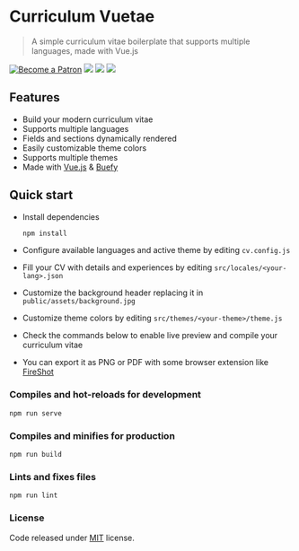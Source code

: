 # Curriculum Vuetae
> A simple curriculum vitae boilerplate that supports multiple languages, made with Vue.js

<p>
    <a href="https://www.patreon.com/hacklover"><img src="https://img.shields.io/badge/become-a%20patron-orange" alt="Become a Patron" /></a>
    <a href="https://discordapp.com/invite/rKU8YaE"><img src="https://img.shields.io/badge/chat-on%20discord-7289DA.svg" /></a>
    <a href="https://github.com/hacklover/curriculum-vuetae/blob/master/LICENSE"><img src="https://img.shields.io/badge/license-MIT-green.svg" /></a>
    <a href="https://buefy.org"><img src="https://img.shields.io/badge/code_style-buefy-7957d5.svg?style=flat-square" /></a>
</p>

## Features
- Build your modern curriculum vitae
- Supports multiple languages
- Fields and sections dynamically rendered 
- Easily customizable theme colors
- Supports multiple themes
- Made with [Vue.js](https://vuejs.org) & [Buefy](https://buefy.org)

## Quick start
- Install dependencies
  ```
  npm install
  ```

- Configure available languages and active theme by editing `cv.config.js`
- Fill your CV with details and experiences by editing `src/locales/<your-lang>.json` 
- Customize the background header replacing it in `public/assets/background.jpg`
- Customize theme colors by editing `src/themes/<your-theme>/theme.js`
- Check the commands below to enable live preview and compile your curriculum vitae
- You can export it as PNG or PDF with some browser extension like [FireShot](https://chrome.google.com/webstore/detail/take-webpage-screenshots/mcbpblocgmgfnpjjppndjkmgjaogfceg)

### Compiles and hot-reloads for development
```
npm run serve
```

### Compiles and minifies for production
```
npm run build
```

### Lints and fixes files
```
npm run lint
```

### License
Code released under [MIT](https://github.com/hacklover/curriculum-vuetae/blob/master/LICENSE) license.